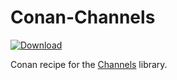 # Conan-Channels

[ ![Download](https://api.bintray.com/packages/rikdev/conan/Channels%3Arikdev/images/download.svg) ](https://bintray.com/rikdev/conan/Channels%3Arikdev/_latestVersion)

Conan recipe for the [Channels](https://github.com/rikdev/channels) library.
